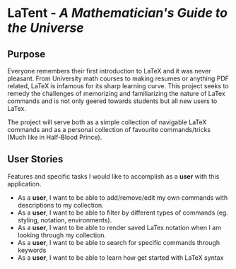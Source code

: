 # LaTent - *A Mathematician's Guide to the Universe*

## Purpose
Everyone remembers their first introduction to LaTeX and it was never pleasant.
From University math courses to making resumes or anything PDF related, LaTeX is 
infamous for its sharp learning curve. This project seeks to remedy the challenges of
memorizing and familiarizing the nature of LaTex commands and is not only geered towards students
but all new users to LaTex. 
<p>
The project will serve both as a simple collection of navigable LaTeX commands and 
as a personal collection of favourite commands/tricks (Much like in Half-Blood Prince).
</p>

## User Stories
Features and specific tasks I would like to accomplish as a **user** with this application.

- As a **user**, I want to be able to add/remove/edit my own commands with descriptions to my collection.
- As a **user**, I want to be able to filter by different types of commands
    (eg. styling, notation, environments).
- As a **user**, I want to be able to render saved LaTex notation when I am looking through my collection.
- As a **user**, I want to be able to search for specific commands through keywords
- As a **user**, I want to be able to learn how get started with LaTeX syntax

